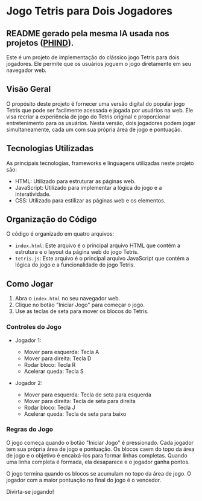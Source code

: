 # Jogo Tetris para Dois Jogadores
## README gerado pela mesma IA usada nos projetos ([PHIND](https://phind.com)).

Este é um projeto de implementação do clássico jogo Tetris para dois jogadores. Ele permite que os usuários joguem o jogo diretamente em seu navegador web.

## Visão Geral

O propósito deste projeto é fornecer uma versão digital do popular jogo Tetris que pode ser facilmente acessada e jogada por usuários na web. Ele visa recriar a experiência de jogo do Tetris original e proporcionar entretenimento para os usuários. Nesta versão, dois jogadores podem jogar simultaneamente, cada um com sua própria área de jogo e pontuação.

## Tecnologias Utilizadas

As principais tecnologias, frameworks e linguagens utilizadas neste projeto são:

- HTML: Utilizado para estruturar as páginas web.
- JavaScript: Utilizado para implementar a lógica do jogo e a interatividade.
- CSS: Utilizado para estilizar as páginas web e os elementos.

## Organização do Código

O código é organizado em quatro arquivos:

- `index.html`: Este arquivo é o principal arquivo HTML que contém a estrutura e o layout da página web do jogo Tetris.
- `tetris.js`: Este arquivo é o principal arquivo JavaScript que contém a lógica do jogo e a funcionalidade do jogo Tetris.

## Como Jogar

1. Abra o `index.html` no seu navegador web.
2. Clique no botão "Iniciar Jogo" para começar o jogo.
3. Use as teclas de seta para mover os blocos do Tetris.

### Controles do Jogo

- Jogador 1:
  - Mover para esquerda: Tecla A
  - Mover para direita: Tecla D
  - Rodar bloco: Tecla R
  - Acelerar queda: Tecla S

- Jogador 2:
  - Mover para esquerda: Tecla de seta para esquerda
  - Mover para direita: Tecla de seta para direita
  - Rodar bloco: Tecla J
  - Acelerar queda: Tecla de seta para baixo

### Regras do Jogo

O jogo começa quando o botão "Iniciar Jogo" é pressionado. Cada jogador tem sua própria área de jogo e pontuação. Os blocos caem do topo da área de jogo e o objetivo é encaixá-los para formar linhas completas. Quando uma linha completa é formada, ela desaparece e o jogador ganha pontos.

O jogo termina quando os blocos se acumulam no topo da área de jogo. O jogador com a maior pontuação no final do jogo é o vencedor.

Divirta-se jogando!
